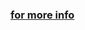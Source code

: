 

### [for more info](https://www.codeproject.com/Articles/4894/Pointer-to-Pointer-and-Reference-to-Pointer)
